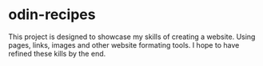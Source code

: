 # odin-recipes

This project is designed to showcase my skills of creating a website. 
Using pages, links, images and other website formating tools.
I hope to have refined these kills by the end.